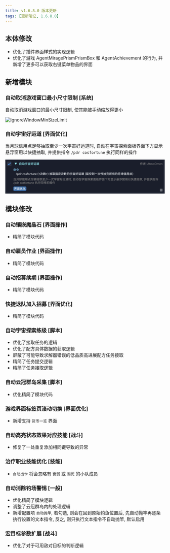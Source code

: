 ```yaml
---
title: v1.6.8.0 版本更新
tags: [更新笔记, 1.6.8.0]
---
```


## 本体修改

- 优化了插件界面样式的实现逻辑
- 优化了游戏 AgentMiragePrismPrismBox 和 AgentAchievement 的行为, 并新增了更多可以获取右键菜单物品的界面

## 新增模块

### 自动取消游戏窗口最小尺寸限制 [系统]

自动取消游戏窗口的最小尺寸限制, 使其能被手动缩放得更小

![IgnoreWindowMinSizeLimit](/assets/Changelog/1.6.8.0/IgnoreWindowMinSizeLimit.png)

### 自动宇宙好运道 [界面优化]

当月球信用点足够抽取至少一次宇宙好运道时, 自动在宇宙探索面板界面下方显示悬浮窗用以快捷抽取, 并提供指令 `/pdr cosfortune` 执行同样的操作

![AutoCosmicFortune](/assets/Changelog/1.6.8.0/AutoCosmicFortune.png)

## 模块修改

### 自动镶嵌魔晶石 [界面操作]

- 精简了模块代码

### 自动雇员作业 [界面操作]

- 精简了模块代码

### 自动招募续期 [界面操作]

- 精简了模块代码

### 快捷退队加入招募 [界面优化]

- 精简了模块代码

### 自动宇宙探索练级 [脚本]

- 优化了接取任务的逻辑
- 优化了配方具体数据的获取逻辑
- 屏蔽了可能导致求解器错误的低品质高进展配方任务接取
- 精简了任务提交逻辑
- 精简了任务接取逻辑

### 自动云冠群岛采集 [脚本]

- 优化精简了模块代码

### 游戏界面标签页滚动切换 [界面优化]

- 新增支持 `货币一览` 界面

### 自动高亮状态效果对应技能 [战斗]

- 修复了一处重复添加相同键导致的异常

### 治疗职业技能优化 [技能]

- `自动出卡` 将会忽略有 `衰弱` 或 `濒死` 的小队成员

### 自动消除钓场警惕 [一般]

- 优化精简了模块逻辑
- 调整了云冠群岛内的处理逻辑
- 新增配置项 `自动抛竿`, 若勾选, 则会在回到原始钓鱼位置后, 先自动抛竿再逐条执行设置的文本指令, 反之, 则只执行文本指令不自动抛竿, 默认启用

### 宏目标参数扩展 [战斗]

- 优化了对于可用敌对目标的判断逻辑